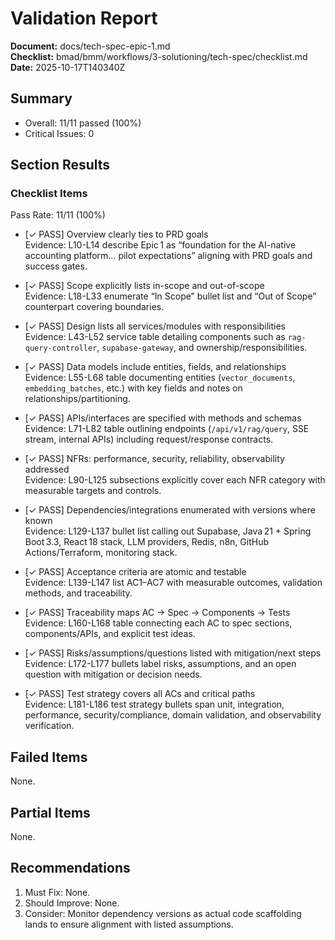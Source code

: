 # Validation Report

**Document:** docs/tech-spec-epic-1.md  
**Checklist:** bmad/bmm/workflows/3-solutioning/tech-spec/checklist.md  
**Date:** 2025-10-17T140340Z

## Summary
- Overall: 11/11 passed (100%)
- Critical Issues: 0

## Section Results

### Checklist Items
Pass Rate: 11/11 (100%)

- [✓ PASS] Overview clearly ties to PRD goals  
  Evidence: L10-L14 describe Epic 1 as “foundation for the AI-native accounting platform… pilot expectations” aligning with PRD goals and success gates.

- [✓ PASS] Scope explicitly lists in-scope and out-of-scope  
  Evidence: L18-L33 enumerate “In Scope” bullet list and “Out of Scope” counterpart covering boundaries.

- [✓ PASS] Design lists all services/modules with responsibilities  
  Evidence: L43-L52 service table detailing components such as `rag-query-controller`, `supabase-gateway`, and ownership/responsibilities.

- [✓ PASS] Data models include entities, fields, and relationships  
  Evidence: L55-L68 table documenting entities (`vector_documents`, `embedding_batches`, etc.) with key fields and notes on relationships/partitioning.

- [✓ PASS] APIs/interfaces are specified with methods and schemas  
  Evidence: L71-L82 table outlining endpoints (`/api/v1/rag/query`, SSE stream, internal APIs) including request/response contracts.

- [✓ PASS] NFRs: performance, security, reliability, observability addressed  
  Evidence: L90-L125 subsections explicitly cover each NFR category with measurable targets and controls.

- [✓ PASS] Dependencies/integrations enumerated with versions where known  
  Evidence: L129-L137 bullet list calling out Supabase, Java 21 + Spring Boot 3.3, React 18 stack, LLM providers, Redis, n8n, GitHub Actions/Terraform, monitoring stack.

- [✓ PASS] Acceptance criteria are atomic and testable  
  Evidence: L139-L147 list AC1–AC7 with measurable outcomes, validation methods, and traceability.

- [✓ PASS] Traceability maps AC → Spec → Components → Tests  
  Evidence: L160-L168 table connecting each AC to spec sections, components/APIs, and explicit test ideas.

- [✓ PASS] Risks/assumptions/questions listed with mitigation/next steps  
  Evidence: L172-L177 bullets label risks, assumptions, and an open question with mitigation or decision needs.

- [✓ PASS] Test strategy covers all ACs and critical paths  
  Evidence: L181-L186 test strategy bullets span unit, integration, performance, security/compliance, domain validation, and observability verification.

## Failed Items
None.

## Partial Items
None.

## Recommendations
1. Must Fix: None.
2. Should Improve: None.
3. Consider: Monitor dependency versions as actual code scaffolding lands to ensure alignment with listed assumptions.
